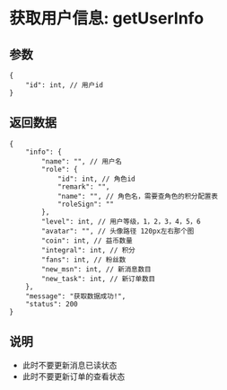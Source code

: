 # 获取用户信息: getUserInfo

## 参数

    {
        "id": int, // 用户id
    }

## 返回数据

    {
        "info": {
            "name": "", // 用户名
            "role": {
                "id": int, // 角色id
                "remark": "",
                "name": "", // 角色名，需要查角色的积分配置表
                "roleSign": ""
            },
            "level": int, // 用户等级，1，2，3，4，5，6
            "avatar": "", // 头像路径 120px左右那个图
            "coin": int, // 益币数量
            "integral": int, // 积分
            "fans": int, // 粉丝数
            "new_msn": int, // 新消息数目
            "new_task": int, // 新订单数目
        },
        "message": "获取数据成功!",
        "status": 200
    }

## 说明

- 此时不要更新消息已读状态
- 此时不要更新订单的查看状态